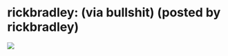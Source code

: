 <!--
id: 28137703
link: http://tumblr.atmos.org/post/28137703/rickbradley-via-bullshit-posted-by
slug: rickbradley-via-bullshit-posted-by
date: Thu Mar 06 2008 10:38:13 GMT-0800 (PST)
publish: 2008-03-06
tags: 
title: rickbradley:  (via bullshit) (posted by rickbradley)
-->


rickbradley:  (via bullshit) (posted by rickbradley)
====================================================

![](http://25.media.tumblr.com/aGkz4XFcZ623zl0eZvhClGAU_500.jpg)

